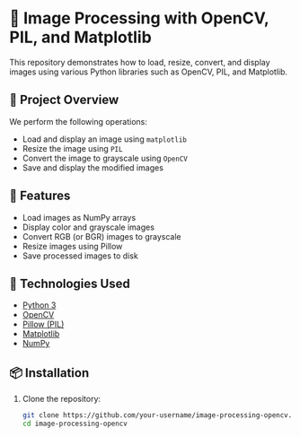 # 🐶 Image Processing with OpenCV, PIL, and Matplotlib

This repository demonstrates how to load, resize, convert, and display images using various Python libraries such as OpenCV, PIL, and Matplotlib.

## 📂 Project Overview

We perform the following operations:

- Load and display an image using `matplotlib`
- Resize the image using `PIL`
- Convert the image to grayscale using `OpenCV`
- Save and display the modified images

## 📸 Features

- Load images as NumPy arrays
- Display color and grayscale images
- Convert RGB (or BGR) images to grayscale
- Resize images using Pillow
- Save processed images to disk

## 🧰 Technologies Used

- [Python 3](https://www.python.org/)
- [OpenCV](https://opencv.org/)
- [Pillow (PIL)](https://python-pillow.org/)
- [Matplotlib](https://matplotlib.org/)
- [NumPy](https://numpy.org/)

## 📦 Installation

1. Clone the repository:
   ```bash
   git clone https://github.com/your-username/image-processing-opencv.git
   cd image-processing-opencv
